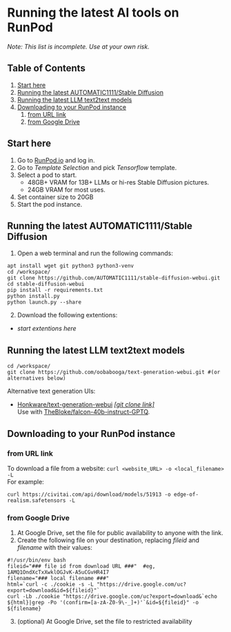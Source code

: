 # Running the latest AI tools on RunPod
_Note: This list is incomplete. Use at your own risk._

## Table of Contents
1. [Start here](#start-here)
2. [Running the latest AUTOMATIC1111/Stable Diffusion](#running-the-latest-automatic1111stable-diffusion)
3. [Running the latest LLM text2text models](#running-the-latest-llm-text2text-models)
4. [Downloading to your RunPod instance](#downloading-to-your-runpod-instance)
    1. [from URL link](#from-url-link)
    2. [from Google Drive](#from-google-drive)

## Start here
1. Go to [RunPod.io](https://runpod.io) and log in.
2. Go to _Template Selection_ and pick _Tensorflow_ template.
3. Select a pod to start.  
    - 48GB+ VRAM for 13B+ LLMs or hi-res Stable Diffusion pictures.
    - 24GB VRAM for most uses.
4. Set container size to 20GB
5. Start the pod instance.

## Running the latest AUTOMATIC1111/Stable Diffusion
1. Open a web terminal and run the following commands:
```
apt install wget git python3 python3-venv
cd /workspace/
git clone https://github.com/AUTOMATIC1111/stable-diffusion-webui.git
cd stable-diffusion-webui
pip install -r requirements.txt
python install.py
python launch.py --share
```
2. Download the following extentions:
  - _start extentions here_

## Running the latest LLM text2text models
```
cd /workspace/
git clone https://github.com/oobabooga/text-generation-webui.git #(or alternatives below)

```
Alternative text generation UIs:
- [Honkware/text-generation-webui](https://github.com/Honkware/text-generation-webui) [_[git clone link]_](https://github.com/Honkware/text-generation-webui.git)  
Use with [TheBloke/falcon-40b-instruct-GPTQ](https://huggingface.co/TheBloke/falcon-40b-instruct-GPTQ).


## Downloading to your RunPod instance

### from URL link
To download a file from a website: ```curl <website_URL> -o <local_filename> -L```  
For example:
```
curl https://civitai.com/api/download/models/51913 -o edge-of-realism.safetensors -L
```

### from Google Drive
1. At Google Drive, set the file for public availability to anyone with the link.
2. Create the following file on your destination, replacing _fileid_ and _filename_ with their values:
```
#!/usr/bin/env bash
fileid="### file id from download URL ###"  #eg, 1AMQ1OndXcTxXwklOGJvK-A5uCGvHR4I7
filename="### local filename ###"
html=`curl -c ./cookie -s -L "https://drive.google.com/uc?export=download&id=${fileid}"`
curl -Lb ./cookie "https://drive.google.com/uc?export=download&`echo ${html}|grep -Po '(confirm=[a-zA-Z0-9\-_]+)'`&id=${fileid}" -o ${filename}
```
3. (optional) At Google Drive, set the file to restricted availability 
